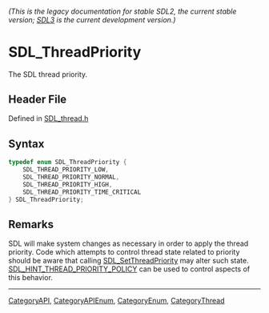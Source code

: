 ###### (This is the legacy documentation for stable SDL2, the current stable version; [SDL3](https://wiki.libsdl.org/SDL3/) is the current development version.)
# SDL_ThreadPriority

The SDL thread priority.

## Header File

Defined in [SDL_thread.h](https://github.com/libsdl-org/SDL/blob/SDL2/include/SDL_thread.h)

## Syntax

```c
typedef enum SDL_ThreadPriority {
    SDL_THREAD_PRIORITY_LOW,
    SDL_THREAD_PRIORITY_NORMAL,
    SDL_THREAD_PRIORITY_HIGH,
    SDL_THREAD_PRIORITY_TIME_CRITICAL
} SDL_ThreadPriority;
```

## Remarks

SDL will make system changes as necessary in order to apply the thread
priority. Code which attempts to control thread state related to priority
should be aware that calling [SDL_SetThreadPriority](SDL_SetThreadPriority)
may alter such state.
[SDL_HINT_THREAD_PRIORITY_POLICY](SDL_HINT_THREAD_PRIORITY_POLICY) can be
used to control aspects of this behavior.

----
[CategoryAPI](CategoryAPI), [CategoryAPIEnum](CategoryAPIEnum), [CategoryEnum](CategoryEnum), [CategoryThread](CategoryThread)


